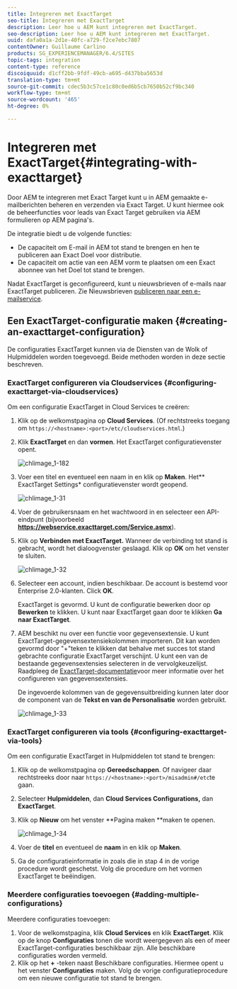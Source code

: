 ```yaml
---
title: Integreren met ExactTarget
seo-title: Integreren met ExactTarget
description: Leer hoe u AEM kunt integreren met ExactTarget.
seo-description: Leer hoe u AEM kunt integreren met ExactTarget.
uuid: dafa0a1a-2d1e-40fc-a729-f2ce7ebc7807
contentOwner: Guillaume Carlino
products: SG_EXPERIENCEMANAGER/6.4/SITES
topic-tags: integration
content-type: reference
discoiquuid: d1cff2bb-9fdf-49cb-a695-d437bba5653d
translation-type: tm+mt
source-git-commit: cdec5b3c57ce1c80c0ed6b5cb7650b52cf9bc340
workflow-type: tm+mt
source-wordcount: '465'
ht-degree: 0%

---
```



# Integreren met ExactTarget{#integrating-with-exacttarget}

Door AEM te integreren met Exact Target kunt u in AEM gemaakte e-mailberichten beheren en verzenden via Exact Target. U kunt hiermee ook de beheerfuncties voor leads van Exact Target gebruiken via AEM formulieren op AEM pagina&#39;s.

De integratie biedt u de volgende functies:

* De capaciteit om E-mail in AEM tot stand te brengen en hen te publiceren aan Exact Doel voor distributie.
* De capaciteit om actie van een AEM vorm te plaatsen om een Exact abonnee van het Doel tot stand te brengen.

Nadat ExactTarget is geconfigureerd, kunt u nieuwsbrieven of e-mails naar ExactTarget publiceren. Zie Nieuwsbrieven [publiceren naar een e-mailservice](/help/sites-authoring/personalization.md).

## Een ExactTarget-configuratie maken {#creating-an-exacttarget-configuration}

De configuraties ExactTarget kunnen via de Diensten van de Wolk of Hulpmiddelen worden toegevoegd. Beide methoden worden in deze sectie beschreven.

### ExactTarget configureren via Cloudservices {#configuring-exacttarget-via-cloudservices}

Om een configuratie ExactTarget in Cloud Services te creëren:

1. Klik op de welkomstpagina op **Cloud Services**. (Of rechtstreeks toegang om `https://<hostname>:<port>/etc/cloudservices.html`.)
1. Klik **ExactTarget** en dan **vormen**. Het ExactTarget configuratievenster opent.

   ![chlimage_1-182](assets/chlimage_1-182.png)

1. Voer een titel en eventueel een naam in en klik op **Maken**. Het** ExactTarget Settings* configuratievenster wordt geopend.

   ![chlimage_1-31](assets/chlimage_1-31.jpeg)

1. Voer de gebruikersnaam en het wachtwoord in en selecteer een API-eindpunt (bijvoorbeeld **https://webservice.exacttarget.com/Service.asmx**).
1. Klik op **Verbinden met ExactTarget.** Wanneer de verbinding tot stand is gebracht, wordt het dialoogvenster geslaagd. Klik op **OK** om het venster te sluiten.

   ![chlimage_1-32](assets/chlimage_1-32.jpeg)

1. Selecteer een account, indien beschikbaar. De account is bestemd voor Enterprise 2.0-klanten. Click **OK**.

   ExactTarget is gevormd. U kunt de configuratie bewerken door op **Bewerken** te klikken. U kunt naar ExactTarget gaan door te klikken **Ga naar ExactTarget**.

1. AEM beschikt nu over een functie voor gegevensextensie. U kunt ExactTarget-gegevensextensiekolommen importeren. Dit kan worden gevormd door &quot;+&quot;teken te klikken dat behalve met succes tot stand gebrachte configuratie ExactTarget verschijnt. U kunt een van de bestaande gegevensextensies selecteren in de vervolgkeuzelijst. Raadpleeg de [ExactTarget-documentatie](https://help.exacttarget.com/en/documentation/exacttarget/subscribers/data_extensions_and_data_relationships)voor meer informatie over het configureren van gegevensextensies.

   De ingevoerde kolommen van de gegevensuitbreiding kunnen later door de component van de **Tekst en van de Personalisatie** worden gebruikt.

   ![chlimage_1-33](assets/chlimage_1-33.jpeg)

### ExactTarget configureren via tools {#configuring-exacttarget-via-tools}

Om een configuratie ExactTarget in Hulpmiddelen tot stand te brengen:

1. Klik op de welkomstpagina op **Gereedschappen**. Of navigeer daar rechtstreeks door naar `https://<hostname>:<port>/misadmin#/etc`te gaan.
1. Selecteer **Hulpmiddelen**, dan **Cloud Services Configurations,** dan **ExactTarget**.
1. Klik op **Nieuw** om het venster **Pagina maken **maken te openen.

   ![chlimage_1-34](assets/chlimage_1-34.jpeg)

1. Voer de **titel** en eventueel de **naam** in en klik op **Maken**.
1. Ga de configuratieinformatie in zoals die in stap 4 in de vorige procedure wordt geschetst. Volg die procedure om het vormen ExactTarget te beëindigen.

### Meerdere configuraties toevoegen {#adding-multiple-configurations}

Meerdere configuraties toevoegen:

1. Voor de welkomstpagina, klik **Cloud Services** en klik **ExactTarget**. Klik op de knop **Configuraties** tonen die wordt weergegeven als een of meer ExactTarget-configuraties beschikbaar zijn. Alle beschikbare configuraties worden vermeld.
1. Klik op het **+** -teken naast Beschikbare configuraties. Hiermee opent u het venster **Configuraties** maken. Volg de vorige configuratieprocedure om een nieuwe configuratie tot stand te brengen.


